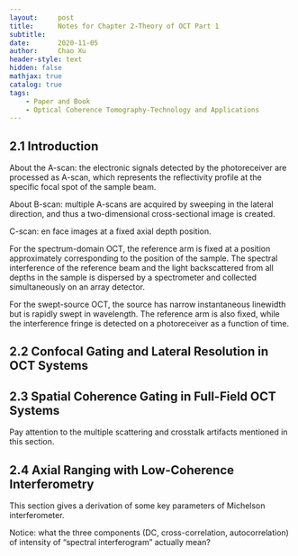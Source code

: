 ```yaml
---
layout:     post
title:      Notes for Chapter 2-Theory of OCT Part 1 
subtitle:   
date:       2020-11-05
author:     Chao Xu
header-style: text
hidden: false
mathjax: true
catalog: true
tags:
    - Paper and Book
    - Optical Coherence Tomography-Technology and Applications
---
```


## 2.1 Introduction

About the A-scan: the electronic signals detected by the photoreceiver are processed as A-scan, which represents the reflectivity profile at the specific focal spot of the sample beam.

About B-scan: multiple A-scans are acquired by sweeping in the lateral direction, and thus a two-dimensional cross-sectional image is created.

C-scan:  en face images at a fixed axial depth position.

For the spectrum-domain OCT, the reference arm is fixed at a position approximately corresponding to the position of the sample. The spectral interference of the reference beam and the light backscattered from all depths in the sample is dispersed by a spectrometer and collected simultaneously on an array detector.

For the swept-source OCT, the source has narrow instantaneous linewidth but is rapidly swept in wavelength. The reference arm is also fixed, while the interference fringe is detected on a photoreceiver as a function of time.

## 2.2 Confocal Gating and Lateral Resolution in OCT Systems

## 2.3 Spatial Coherence Gating in Full-Field OCT Systems

Pay attention to the multiple scattering and crosstalk artifacts mentioned in this section.

## 2.4 Axial Ranging with Low-Coherence Interferometry

This section gives a derivation of some key parameters of Michelson interferometer.   

Notice: what the three components (DC, cross-correlation, autocorrelation) of intensity of “spectral interferogram” actually mean? 